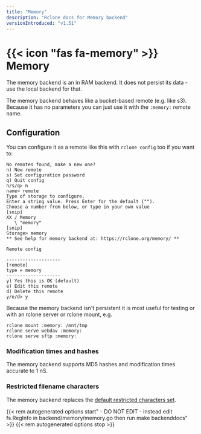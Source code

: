 ```yaml
---
title: "Memory"
description: "Rclone docs for Memory backend"
versionIntroduced: "v1.51"
---
```


# {{< icon "fas fa-memory" >}} Memory

The memory backend is an in RAM backend. It does not persist its
data - use the local backend for that.

The memory backend behaves like a bucket-based remote (e.g. like
s3). Because it has no parameters you can just use it with the
`:memory:` remote name.

## Configuration

You can configure it as a remote like this with `rclone config` too if
you want to:

```
No remotes found, make a new one?
n) New remote
s) Set configuration password
q) Quit config
n/s/q> n
name> remote
Type of storage to configure.
Enter a string value. Press Enter for the default ("").
Choose a number from below, or type in your own value
[snip]
XX / Memory
   \ "memory"
[snip]
Storage> memory
** See help for memory backend at: https://rclone.org/memory/ **

Remote config

--------------------
[remote]
type = memory
--------------------
y) Yes this is OK (default)
e) Edit this remote
d) Delete this remote
y/e/d> y
```

Because the memory backend isn't persistent it is most useful for
testing or with an rclone server or rclone mount, e.g.

    rclone mount :memory: /mnt/tmp
    rclone serve webdav :memory:
    rclone serve sftp :memory:

### Modification times and hashes

The memory backend supports MD5 hashes and modification times accurate to 1 nS.

### Restricted filename characters

The memory backend replaces the [default restricted characters
set](/overview/#restricted-characters).

{{< rem autogenerated options start" - DO NOT EDIT - instead edit fs.RegInfo in backend/memory/memory.go then run make backenddocs" >}}
{{< rem autogenerated options stop >}}

